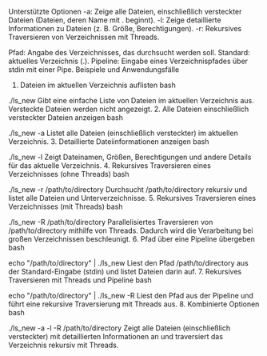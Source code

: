 Unterstützte Optionen
-a: Zeige alle Dateien, einschließlich versteckter Dateien (Dateien, deren Name mit . beginnt).
-l: Zeige detaillierte Informationen zu Dateien (z. B. Größe, Berechtigungen).
-r: Rekursives Traversieren von Verzeichnissen mit Threads.

Pfad: Angabe des Verzeichnisses, das durchsucht werden soll. Standard: aktuelles Verzeichnis (.).
Pipeline: Eingabe eines Verzeichnispfades über stdin mit einer Pipe.
Beispiele und Anwendungsfälle
1. Dateien im aktuellen Verzeichnis auflisten
bash
 
./ls_new
Gibt eine einfache Liste von Dateien im aktuellen Verzeichnis aus.
Versteckte Dateien werden nicht angezeigt.
2. Alle Dateien einschließlich versteckter Dateien anzeigen
bash
 
./ls_new -a
Listet alle Dateien (einschließlich versteckter) im aktuellen Verzeichnis.
3. Detaillierte Dateiinformationen anzeigen
bash
 
./ls_new -l
Zeigt Dateinamen, Größen, Berechtigungen und andere Details für das aktuelle Verzeichnis.
4. Rekursives Traversieren eines Verzeichnisses (ohne Threads)
bash
 
./ls_new -r /path/to/directory
Durchsucht /path/to/directory rekursiv und listet alle Dateien und Unterverzeichnisse.
5. Rekursives Traversieren eines Verzeichnisses (mit Threads)
bash
 
./ls_new -R /path/to/directory
Parallelisiertes Traversieren von /path/to/directory mithilfe von Threads. Dadurch wird die Verarbeitung bei großen Verzeichnissen beschleunigt.
6. Pfad über eine Pipeline übergeben
bash
 
echo "/path/to/directory" | ./ls_new
Liest den Pfad /path/to/directory aus der Standard-Eingabe (stdin) und listet Dateien darin auf.
7. Rekursives Traversieren mit Threads und Pipeline
bash
 
echo "/path/to/directory" | ./ls_new -R
Liest den Pfad aus der Pipeline und führt eine rekursive Traversierung mit Threads aus.
8. Kombinierte Optionen
bash
 
./ls_new -a -l -R /path/to/directory
Zeigt alle Dateien (einschließlich versteckter) mit detaillierten Informationen an und traversiert das Verzeichnis rekursiv mit Threads.
